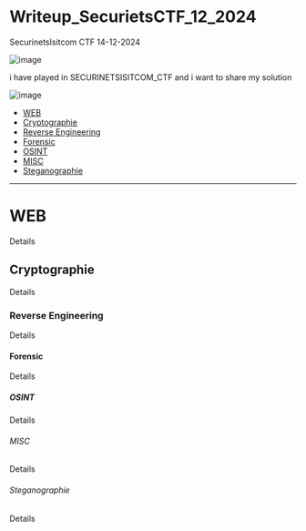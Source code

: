 # Writeup_SecurietsCTF_12_2024
SecurinetsIsitcom CTF 14-12-2024

![image](https://github.com/user-attachments/assets/d65696ec-bf97-418d-8c32-13e176c8fbf6)

i have played in SECURINETSISITCOM_CTF and i want to share my solution

![image](https://github.com/user-attachments/assets/d16549fa-4fb3-492e-b01e-735a763834e0)

- [WEB](#web)
- [Cryptographie](#cryptographie)
- [Reverse Engineering](#reverse-engineering)
- [Forensic](#forensic)
- [OSINT](#osint)
- [MISC](#misc)
- [Steganographie](#steganographie)
---
# WEB
Details 
## Cryptographie
Details 
### Reverse Engineering
Details 
#### Forensic
Details 
##### OSINT
Details 
###### MISC
Details 
###### Steganographie
Details 

